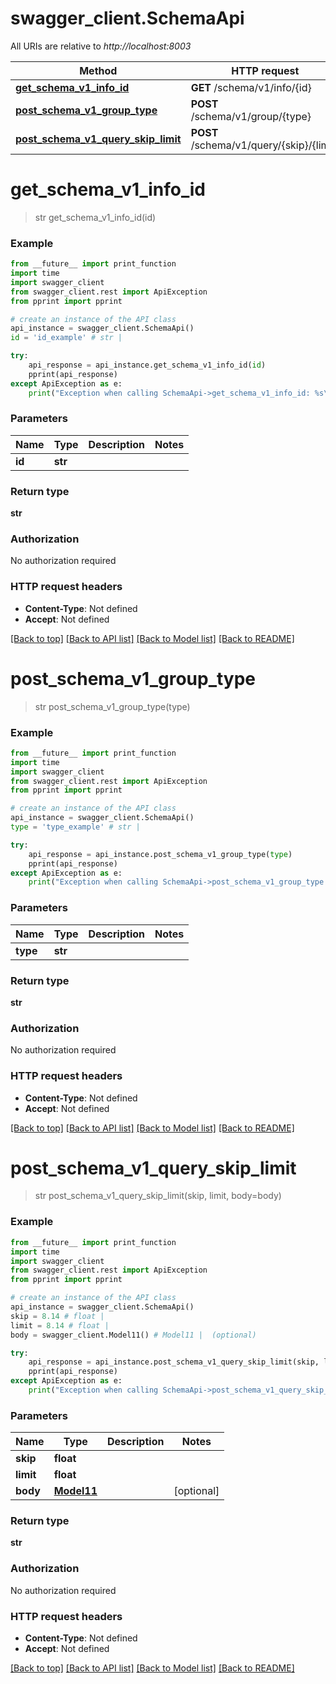 # swagger_client.SchemaApi

All URIs are relative to *http://localhost:8003*

Method | HTTP request | Description
------------- | ------------- | -------------
[**get_schema_v1_info_id**](SchemaApi.md#get_schema_v1_info_id) | **GET** /schema/v1/info/{id} | 
[**post_schema_v1_group_type**](SchemaApi.md#post_schema_v1_group_type) | **POST** /schema/v1/group/{type} | 
[**post_schema_v1_query_skip_limit**](SchemaApi.md#post_schema_v1_query_skip_limit) | **POST** /schema/v1/query/{skip}/{limit} | 


# **get_schema_v1_info_id**
> str get_schema_v1_info_id(id)



### Example
```python
from __future__ import print_function
import time
import swagger_client
from swagger_client.rest import ApiException
from pprint import pprint

# create an instance of the API class
api_instance = swagger_client.SchemaApi()
id = 'id_example' # str | 

try:
    api_response = api_instance.get_schema_v1_info_id(id)
    pprint(api_response)
except ApiException as e:
    print("Exception when calling SchemaApi->get_schema_v1_info_id: %s\n" % e)
```

### Parameters

Name | Type | Description  | Notes
------------- | ------------- | ------------- | -------------
 **id** | **str**|  | 

### Return type

**str**

### Authorization

No authorization required

### HTTP request headers

 - **Content-Type**: Not defined
 - **Accept**: Not defined

[[Back to top]](#) [[Back to API list]](../README.md#documentation-for-api-endpoints) [[Back to Model list]](../README.md#documentation-for-models) [[Back to README]](../README.md)

# **post_schema_v1_group_type**
> str post_schema_v1_group_type(type)



### Example
```python
from __future__ import print_function
import time
import swagger_client
from swagger_client.rest import ApiException
from pprint import pprint

# create an instance of the API class
api_instance = swagger_client.SchemaApi()
type = 'type_example' # str | 

try:
    api_response = api_instance.post_schema_v1_group_type(type)
    pprint(api_response)
except ApiException as e:
    print("Exception when calling SchemaApi->post_schema_v1_group_type: %s\n" % e)
```

### Parameters

Name | Type | Description  | Notes
------------- | ------------- | ------------- | -------------
 **type** | **str**|  | 

### Return type

**str**

### Authorization

No authorization required

### HTTP request headers

 - **Content-Type**: Not defined
 - **Accept**: Not defined

[[Back to top]](#) [[Back to API list]](../README.md#documentation-for-api-endpoints) [[Back to Model list]](../README.md#documentation-for-models) [[Back to README]](../README.md)

# **post_schema_v1_query_skip_limit**
> str post_schema_v1_query_skip_limit(skip, limit, body=body)



### Example
```python
from __future__ import print_function
import time
import swagger_client
from swagger_client.rest import ApiException
from pprint import pprint

# create an instance of the API class
api_instance = swagger_client.SchemaApi()
skip = 8.14 # float | 
limit = 8.14 # float | 
body = swagger_client.Model11() # Model11 |  (optional)

try:
    api_response = api_instance.post_schema_v1_query_skip_limit(skip, limit, body=body)
    pprint(api_response)
except ApiException as e:
    print("Exception when calling SchemaApi->post_schema_v1_query_skip_limit: %s\n" % e)
```

### Parameters

Name | Type | Description  | Notes
------------- | ------------- | ------------- | -------------
 **skip** | **float**|  | 
 **limit** | **float**|  | 
 **body** | [**Model11**](Model11.md)|  | [optional] 

### Return type

**str**

### Authorization

No authorization required

### HTTP request headers

 - **Content-Type**: Not defined
 - **Accept**: Not defined

[[Back to top]](#) [[Back to API list]](../README.md#documentation-for-api-endpoints) [[Back to Model list]](../README.md#documentation-for-models) [[Back to README]](../README.md)

